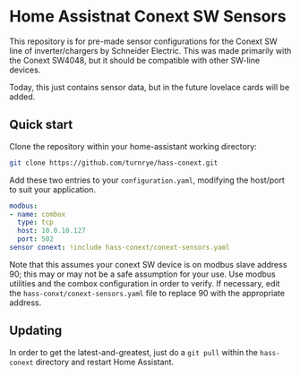 # Home Assistnat Conext SW Sensors

This repository is for pre-made sensor configurations for the Conext SW line of inverter/chargers by Schneider Electric. This was made primarily with the Conext SW4048, but it should be compatible with other SW-line devices.

Today, this just contains sensor data, but in the future lovelace cards will be added.

## Quick start

Clone the repository within your home-assistant working directory:

```sh
git clone https://github.com/turnrye/hass-conext.git
```

Add these two entries to your `configuration.yaml`, modifying the host/port to suit your application.

```yaml
modbus:
- name: combox
  type: tcp
  host: 10.0.10.127
  port: 502
sensor conext: !include hass-conext/conext-sensors.yaml
```

Note that this assumes your conext SW device is on modbus slave address 90; this may or may not be a safe assumption for your use. Use modbus utilities and the combox configuration in order to verify. If necessary, edit the `hass-conxt/conext-sensors.yaml` file to replace 90 with the appropriate address.

## Updating

In order to get the latest-and-greatest, just do a `git pull` within the `hass-conext` directory and restart Home Assistant.
